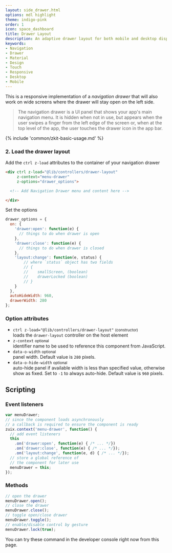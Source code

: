 ```yaml
---
layout: side_drawer.html
options: mdl highlight
theme: indigo-pink
order: 1
icon: space_dashboard
title: Drawer Layout
description: An adaptive drawer layout for both mobile and desktop displays, gestures enabled.
keywords:
- Navigation
- Drawer
- Material
- Design
- Touch
- Responsive
- Desktop
- Mobile
---
```


This is a responsive implementation of a *navigation drawer* that will also work on wide screens where the drawer will
stay open on the left side.

<blockquote cite="https://developer.android.com/guide/navigation/navigation-ui#add_a_navigation_drawer">
The navigation drawer is a UI panel that shows your app's main navigation menu.
It is hidden when not in use, but appears when the user swipes a finger from the left edge of the screen or,
when at the top level of the app, the user touches the drawer icon in the app bar.
</blockquote>

{% include 'common/zkit-basic-usage.md' %}

### 2. Load the drawer layout

Add the `ctrl z-load` attributes to the container of your navigation drawer
```html
<div ctrl z-load="@lib/controllers/drawer-layout"
     z-context="menu-drawer"
     z-options="drawer_options">

  <!-- Add Navigation Drawer menu and content here -->

</div>
```

Set the options

```js
drawer_options = {
  on: {
    'drawer:open': function(e) {
      // things to do when drawer is open
    },
    'drawer:close': function(e) {
      // things to do when drawer is closed
    },
    'layout:change': function(e, status) {
        // where `status` object has two fields
        // {
        //    smallScreen, (boolean)
        //    drawerLocked (boolean)
        // }
    }
  },
  autoHideWidth: 960,
  drawerWidth: 280
};
```

### Option attributes

- `ctrl z-load="@lib/controllers/drawer-layout"` <small>(constructor)</small>  
  loads the `drawer-layout` controller on the host element
- `z-context` <small>optional</small>  
  identifier name to be used to reference this component from JavaScript.
- `data-o-width` <small>optional</small>  
  panel width. Default value is `280` pixels.
- `data-o-hide-width` <small>optional</small>  
  auto-hide panel if available width is less than specified value, otherwise show as fixed.
  Set to `-1` to always auto-hide. Default value is `960` pixels.


## Scripting
### Event listeners

```js
var menuDrawer;
// since the component loads asynchronously
// a callback is required to ensure the component is ready
zuix.context('menu-drawer', function() {
  // add event listeners
  this
    .on('drawer:open', function(e) { /* ... */})
    .on('drawer:close', function(e) { /* ... */});
    .on('layout:change', function(e, d) { /* ... */});
  // store a global reference of
  // the component for later use
  menuDrawer = this;
});
```

### Methods

```js
// open the drawer
menuDrawer.open();
// close the drawer
menuDrawer.close();
// toggle open/close drawer
menuDrawer.toggle();
// enable/disable control by gesture
menuDrawer.lock(true);
```

You can try these command in the developer console right now from this page.
